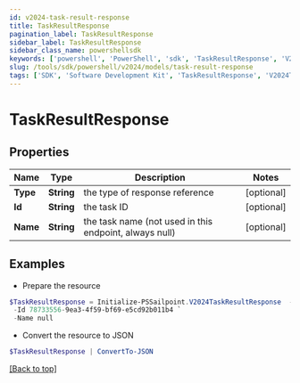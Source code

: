 ```yaml
---
id: v2024-task-result-response
title: TaskResultResponse
pagination_label: TaskResultResponse
sidebar_label: TaskResultResponse
sidebar_class_name: powershellsdk
keywords: ['powershell', 'PowerShell', 'sdk', 'TaskResultResponse', 'V2024TaskResultResponse'] 
slug: /tools/sdk/powershell/v2024/models/task-result-response
tags: ['SDK', 'Software Development Kit', 'TaskResultResponse', 'V2024TaskResultResponse']
---
```



# TaskResultResponse

## Properties

Name | Type | Description | Notes
------------ | ------------- | ------------- | -------------
**Type** | **String** | the type of response reference | [optional] 
**Id** | **String** | the task ID | [optional] 
**Name** | **String** | the task name (not used in this endpoint, always null) | [optional] 

## Examples

- Prepare the resource
```powershell
$TaskResultResponse = Initialize-PSSailpoint.V2024TaskResultResponse  -Type TASK_RESULT `
 -Id 78733556-9ea3-4f59-bf69-e5cd92b011b4 `
 -Name null
```

- Convert the resource to JSON
```powershell
$TaskResultResponse | ConvertTo-JSON
```


[[Back to top]](#) 

